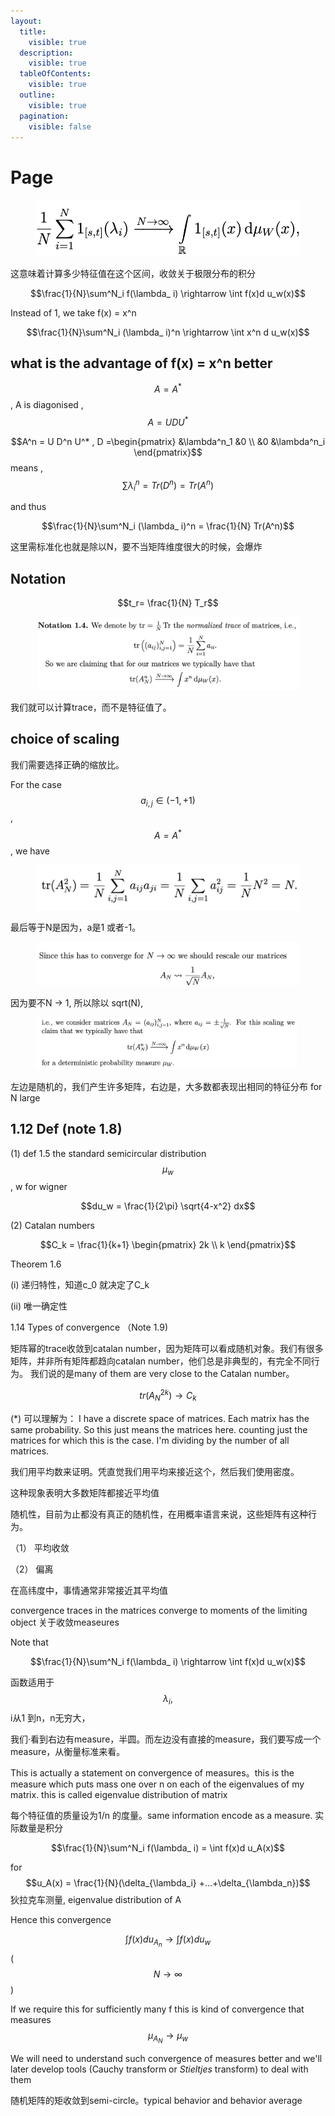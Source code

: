 ```yaml
---
layout:
  title:
    visible: true
  description:
    visible: true
  tableOfContents:
    visible: true
  outline:
    visible: true
  pagination:
    visible: false
---
```


# Page

<figure><img src=".gitbook/assets/image.png" alt=""><figcaption></figcaption></figure>

这意味着计算多少特征值在这个区间，收敛关于极限分布的积分

$$\frac{1}{N}\sum^N_i f(\lambda_ i) \rightarrow \int f(x)d u_w(x)$$

Instead of 1, we take f(x) = x^n

$$\frac{1}{N}\sum^N_i (\lambda_ i)^n \rightarrow \int x^n d u_w(x)$$

## what is the advantage  of f(x) = x^n better

$$A = A^*$$ , A is diagonised , $$A = UDU^*$$

$$A^n = U D^n U^* , D =\begin{pmatrix}   &\lambda^n_1   &0 \\     &0  &\lambda^n_i \end{pmatrix}$$ means , $$\sum \lambda^n_i = Tr(D^n) = Tr(A^n)$$

and thus&#x20;

$$\frac{1}{N}\sum^N_i (\lambda_ i)^n  = \frac{1}{N} Tr(A^n)$$

这里需标准化也就是除以N，要不当矩阵维度很大的时候，会爆炸

## Notation

$$t_r= \frac{1}{N} T_r$$

<figure><img src=".gitbook/assets/image (2).png" alt=""><figcaption></figcaption></figure>

我们就可以计算trace，而不是特征值了。

## choice of scaling

我们需要选择正确的缩放比。

For the case $$a_{i,j} \in (-1, +1)$$, $$A = A^*$$,  we have

<figure><img src=".gitbook/assets/image (3).png" alt=""><figcaption></figcaption></figure>

最后等于N是因为，a是1 或者-1。

<figure><img src=".gitbook/assets/image (4).png" alt=""><figcaption></figcaption></figure>

因为要不N -> 1, 所以除以 sqrt(N),&#x20;

<figure><img src=".gitbook/assets/image (5).png" alt=""><figcaption></figcaption></figure>

左边是随机的，我们产生许多矩阵，右边是，大多数都表现出相同的特征分布 for N large



## 1.12 Def (note 1.8)

(1) def 1.5 the standard semicircular distribution $$\mu _w$$, w for wigner

$$du_w = \frac{1}{2\pi} \sqrt{4-x^2} dx$$

(2) Catalan numbers

$$C_k = \frac{1}{k+1} \begin{pmatrix} 2k \\ k \end{pmatrix}$$

Theorem 1.6

(i) 递归特性，知道c\_0 就决定了C\_k

(ii) 唯一确定性 &#x20;



1.14 Types of convergence （Note 1.9)

矩阵幂的trace收敛到catalan number，因为矩阵可以看成随机对象。我们有很多矩阵，并非所有矩阵都趋向catalan number，他们总是非典型的，有完全不同行为。  我们说的是many of them are very close to the Catalan number。

$$tr(A^{2k}_N) \rightarrow C_k$$

(\*) 可以理解为： I have a discrete space of matrices. Each matrix has the same probability. So this just means the matrices here. counting just the matrices for which this is the case. I'm dividing by the number of all matrices.

我们用平均数来证明。凭直觉我们用平均来接近这个，然后我们使用密度。

这种现象表明大多数矩阵都接近平均值

随机性，目前为止都没有真正的随机性，在用概率语言来说，这些矩阵有这种行为。

（1） 平均收敛

（2） 偏离&#x20;

在高纬度中，事情通常非常接近其平均值

convergence traces in the matrices converge to moments of the limiting object 关于收敛measeures

Note that

$$\frac{1}{N}\sum^N_i f(\lambda_ i) \rightarrow \int f(x)d u_w(x)$$

函数适用于 $$\lambda_i,$$ i从1 到n，n无穷大，

我们·看到右边有measure，半圆。而左边没有直接的measure，我们要写成一个measure，从衡量标准来看。

This is actually a statement on convergence of measures。this is the measure which puts mass one over n on each of the eigenvalues of my matrix. this is called eigenvalue distribution of matrix

每个特征值的质量设为1/n 的度量。same information encode as  a measure. 实际数量是积分

$$\frac{1}{N}\sum^N_i f(\lambda_ i) = \int f(x)d u_A(x)$$

for  $$u_A(x) = \frac{1}{N}(\delta_{\lambda_i} +...+\delta_{\lambda_n})$$狄拉克车测量, eigenvalue distribution of A&#x20;

Hence this convergence&#x20;

$$\int f(x)d u_{A_n} \rightarrow  \int f(x)d u_{w}$$ ( $$N \rightarrow \infty$$)

If we require this for sufficiently many f this is kind of convergence that measures $$\mu_{A_N} \rightarrow \mu_w$$

We will need to understand such convergence of measures better and we'll later develop tools (Cauchy transform or _Stieltjes_ transform)  to deal with them

随机矩阵的矩收敛到semi-circle。typical behavior and behavior average















